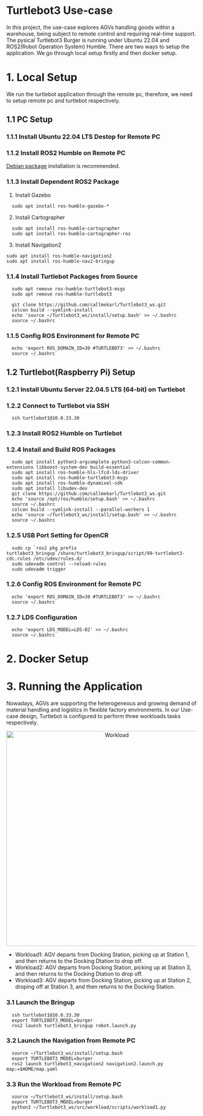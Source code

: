 # Turtlebot3 Use-case 

In this project, the use-case explores AGVs handling goods within a warehouse, being subject to remote control and requiring real-time support. The pysical Turtlebot3 Burger is running under Ubuntu 22.04 and ROS2(Robot Operation System) Humble. There are two ways to setup the application. We go through local setup firstly and then docker setup.

# 1. Local Setup

We run the turtlebot application through the remote pc, therefore, we need to setup remote pc and turtlebot respectively.

## 1.1 PC Setup

### 1.1.1 Install Ubuntu 22.04 LTS Destop for Remote PC

### 1.1.2 Install ROS2 Humble on Remote PC
[Debian package](https://docs.ros.org/en/humble/Installation/Ubuntu-Install-Debians.html) installation is recommended.

### 1.1.3 Install Dependent ROS2 Package
1. Install Gazebo
```
  sudo apt install ros-humble-gazebo-*
```
2. Install Cartographer
```
  sudo apt install ros-humble-cartographer
  sudo apt install ros-humble-cartographer-ros
```
3. Install Navigation2
```
sudo apt install ros-humble-navigation2
sudo apt install ros-humble-nav2-bringup
```
### 1.1.4 Install Turtlebot Packages from Source
```
  sudo apt remove ros-humble-turtlebot3-msgs
  sudo apt remove ros-humble-turtlebot3

  git clone https://github.com/callmekarl/Turtlebot3_ws.git
  colcon build --symlink-install
  echo 'source ~/Turtlebot3_ws/install/setup.bash' >> ~/.bashrc
  source ~/.bashrc
```
### 1.1.5 Config ROS Environment for Remote PC
```
  echo 'export ROS_DOMAIN_ID=30 #TURTLEBOT3' >> ~/.bashrc
  source ~/.bashrc
```
## 1.2 Turtlebot(Raspberry Pi) Setup

### 1.2.1 Install Ubuntu Server 22.04.5 LTS (64-bit) on Turtlebot
### 1.2.2 Connect to Turtlebot via SSH
```
  ssh turtlebot1@10.0.33.30
```
### 1.2.3 Install ROS2 Humble on Turtlebot
### 1.2.4 Install and Build ROS Packages
```
  sudo apt install python3-argcomplete python3-colcon-common-extensions libboost-system-dev build-essential
  sudo apt install ros-humble-hls-lfcd-lds-driver
  sudo apt install ros-humble-turtlebot3-msgs
  sudo apt install ros-humble-dynamixel-sdk
  sudo apt install libudev-dev
  git clone https://github.com/callmekarl/Turtlebot3_ws.git
  echo 'source /opt/ros/humble/setup.bash' >> ~/.bashrc
  source ~/.bashrc
  colcon build --symlink-install --parallel-workers 1
  echo 'source ~/Turtlebot3_ws/install/setup.bash' >> ~/.bashrc
  source ~/.bashrc
```
### 1.2.5 USB Port Setting for OpenCR
```
  sudo cp `ros2 pkg prefix turtlebot3_bringup`/share/turtlebot3_bringup/script/99-turtlebot3-cdc.rules /etc/udev/rules.d/
  sudo udevadm control --reload-rules
  sudo udevadm trigger
```
### 1.2.6 Config ROS Environment for Remote PC
```
  echo 'export ROS_DOMAIN_ID=30 #TURTLEBOT3' >> ~/.bashrc
  source ~/.bashrc
```
### 1.2.7 LDS Configuration
```
  echo 'export LDS_MODEL=LDS-02' >> ~/.bashrc
  source ~/.bashrc
```
# 2. Docker Setup



# 3. Running the Application
Nowadays, AGVs are supporting the heterogeneous and growing demand of material handling and logistics in flexible factory environments. In our Use-case design, Turtlebot is configured to perform three workloads tasks respectively.
<center>
  <img width="569" alt="Workload" src="https://github.com/callmekarl/Turtlebot3_ws/assets/105017251/371b3f99-5ef1-422e-9d3c-d6e514763715">
</center>

- Workload1: AGV departs from Docking Station, picking up at Station 1, and then returns to the Docking Dtation to drop off. 
- Workload2: AGV departs from Docking Station, picking up at Station 3, and then returns to the Docking Dtation to drop off.
- Workload3: AGV departs from Docking Station, picking up at Station 2, droping off at Station 3, and then returns to the Docking Station.

### 3.1 Launch the Bringup
```
  ssh turtlebot1@10.0.33.30
  export TURTLEBOT3_MODEL=burger
  ros2 launch turtlebot3_bringup robot.launch.py
```
### 3.2 Launch the Navigation from Remote PC
```
  source ~/Turtlebot3_ws/install/setup.bash
  export TURTLEBOT3_MODEL=burger
  ros2 launch turtlebot3_navigation2 navigation2.launch.py map:=$HOME/map.yaml
```
### 3.3 Run the Workload from Remote PC
```
  source ~/Turtlebot3_ws/install/setup.bash
  export TURTLEBOT3_MODEL=burger
  python3 ~/Turtlebot3_ws/src/workload/scripts/workload1.py
```
